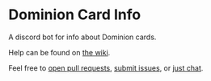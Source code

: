 # Dominion Card Info

A discord bot for info about Dominion cards.

Help can be found on [the wiki](https://github.com/SkyHawkB/basic-bot/wiki/HELP).

Feel free to [open pull requests](https://github.com/SkyHawkB/basic-bot/pulls), [submit issues](https://github.com/SkyHawkB/basic-bot/issues), or [just chat](https://discord.gg/AqTDZEb).
